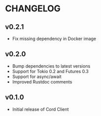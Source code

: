 # CHANGELOG

## v0.2.1

-   Fix missing dependency in Docker image

## v0.2.0

-   Bump dependencies to latest versions
-   Support for Tokio 0.2 and Futures 0.3
-   Support for async/await
-   Improved Rustdoc comments

## v0.1.0

-   Initial release of Cord Client
